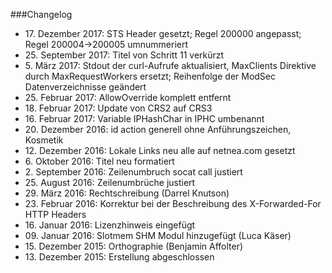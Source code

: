 ###Changelog

* 17\. Dezember 2017: STS Header gesetzt; Regel 200000 angepasst; Regel 200004->200005 umnummeriert
* 25\. September 2017: Titel von Schritt 11 verkürzt
* 5\. März 2017: Stdout der curl-Aufrufe aktualisiert, MaxClients Direktive durch MaxRequestWorkers ersetzt; Reihenfolge der ModSec Datenverzeichnisse geändert
* 25\. Februar 2017: AllowOverride komplett entfernt
* 18\. Februar 2017: Update von CRS2 auf CRS3
* 16\. Februar 2017: Variable IPHashChar in IPHC umbenannt
* 20\. Dezember 2016: id action generell ohne Anführungszeichen, Kosmetik
* 12\. Dezember 2016: Lokale Links neu alle auf netnea.com gesetzt
* 6\. Oktober 2016: Titel neu formatiert
* 2\. September 2016: Zeilenumbruch socat call justiert
* 25\. August 2016: Zeilenumbrüche justiert
* 29\. März 2016: Rechtschreibung (Darrel Knutson)
* 23\. Februar 2016: Korrektur bei der Beschreibung des X-Forwarded-For HTTP Headers
* 16\. Januar 2016: Lizenzhinweis eingefügt
* 09\. Januar 2016: Slotmem SHM Modul hinzugefügt (Luca Käser)
* 15\. Dezember 2015: Orthographie (Benjamin Affolter)
* 13\. Dezember 2015: Erstellung abgeschlossen

